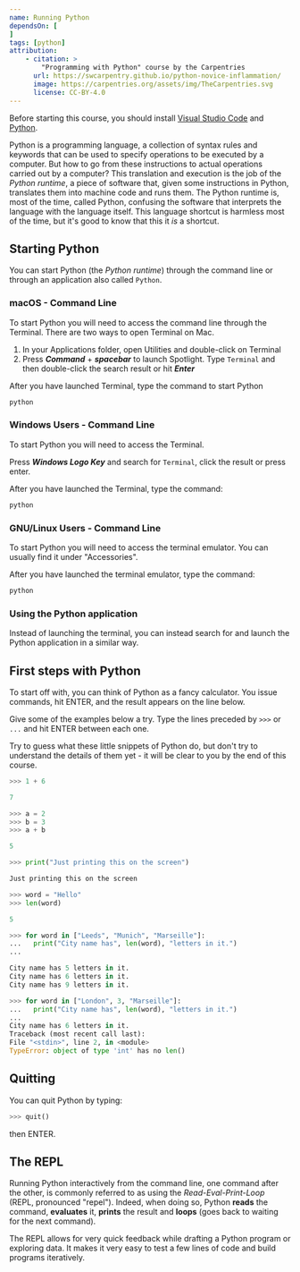 ```yaml
---
name: Running Python
dependsOn: [
]
tags: [python]
attribution: 
    - citation: >
        "Programming with Python" course by the Carpentries
      url: https://swcarpentry.github.io/python-novice-inflammation/
      image: https://carpentries.org/assets/img/TheCarpentries.svg
      license: CC-BY-4.0
---
```


Before starting this course, you should install [Visual Studio Code](https://code.visualstudio.com/) and [Python](https://www.python.org/).

Python is a programming language, a collection of syntax rules and keywords that can be used to specify operations to be executed by a computer.
But how to go from these instructions to actual operations carried out by a computer?
This translation and execution is the job of the *Python runtime*, a piece of software that, given some instructions in Python, translates them into machine code and runs them.
The Python runtime is, most of the time, called Python, confusing the software that interprets the language with the language
itself.
This language shortcut is harmless most of the time, but it's good to know that this it *is* a shortcut.

## Starting Python

You can start Python (the *Python runtime*) through the command line or through an application also called
`Python`.

### macOS - Command Line

To start Python you will need to access the command line through the Terminal.
There are two ways to open Terminal on Mac.

1. In your Applications folder, open Utilities and double-click on Terminal
2. Press ***Command*** + ***spacebar*** to launch Spotlight. Type `Terminal` and then double-click the search result or hit ***Enter***

After you have launched Terminal, type the command to start Python

``` bash
python
```

### Windows Users - Command Line

To start Python you will need to access the Terminal.

Press ***Windows Logo Key*** and search for `Terminal`, click the result or press enter.

After you have launched the Terminal, type the command:

``` bash
python
```

### GNU/Linux Users - Command Line

To start Python you will need to access the terminal emulator.
You can usually find it under "Accessories".

After you have launched the terminal emulator, type the command:

``` bash
python
```

### Using the Python application

Instead of launching the terminal, you can instead search for and launch the Python application in a similar way.

## First steps with Python

To start off with, you can think of Python as a fancy calculator.
You issue commands, hit ENTER, and the result appears on the line below.

Give some of the examples below a try.
Type the lines preceded by `>>>` or `...` and hit ENTER between each one.

Try to guess what these little snippets of Python do, but don't try to understand the details of them yet - it will be clear to you by the end of this course.

``` python
>>> 1 + 6

7
```

``` python
>>> a = 2
>>> b = 3
>>> a + b

5
```

``` python
>>> print("Just printing this on the screen")

Just printing this on the screen
```

``` python
>>> word = "Hello"
>>> len(word)

5
```

``` python
>>> for word in ["Leeds", "Munich", "Marseille"]:
...   print("City name has", len(word), "letters in it.")
...

City name has 5 letters in it.
City name has 6 letters in it.
City name has 9 letters in it.
```

``` python
>>> for word in ["London", 3, "Marseille"]:
...   print("City name has", len(word), "letters in it.")
... 
City name has 6 letters in it.
Traceback (most recent call last):
File "<stdin>", line 2, in <module>
TypeError: object of type 'int' has no len()
```

## Quitting

You can quit Python by typing:

``` python
>>> quit()
```

then ENTER.

## The REPL

Running Python interactively from the command line, one command after the other, is commonly referred to as using the *Read-Eval-Print-Loop* (REPL, pronounced "repel").
Indeed, when doing so, Python **reads** the command, **evaluates** it, **prints** the result and **loops** (goes back to waiting for the next command).

The REPL allows for very quick feedback while drafting a Python program or exploring data.
It makes it very easy to test a few lines of code and build programs iteratively.
